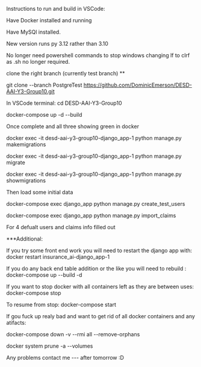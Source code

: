 Instructions to run and build in VSCode:

Have Docker installed and running

Have MySQl installed.

New version runs py 3.12 rather than 3.10

No longer need powershell commands to stop windows changing lf to clrf as .sh no longer required.

clone the right branch (currently test branch) ** 

git clone --branch PostgreTest https://github.com/DominicEmerson/DESD-AAI-Y3-Group10.git

In VSCode terminal: 
cd DESD-AAI-Y3-Group10

docker-compose up -d --build

Once complete and all three showing green in docker

docker exec -it desd-aai-y3-group10-django_app-1 python manage.py makemigrations

docker exec -it desd-aai-y3-group10-django_app-1 python manage.py migrate


docker exec -it desd-aai-y3-group10-django_app-1 python manage.py showmigrations

Then load some initial data

docker-compose exec django_app python manage.py create_test_users

docker-compose exec django_app python manage.py import_claims

For 4 defualt users and claims info filled out

***Additional: 


If you try some front end work you will need to restart the django app with: docker restart insurance_ai-django_app-1

If you do any back end table addition or the like you will need to rebuild : docker-compose up --build -d

If you want to stop docker with all containers left as they are between uses: docker-compose stop

To resume from stop: docker-compose start



If gou fuck up realy bad and want to get rid of all docker containers and any atifacts: 


docker-compose down -v --rmi all --remove-orphans

docker system prune -a --volumes

Any problems contact me --- after tomorrow :D
